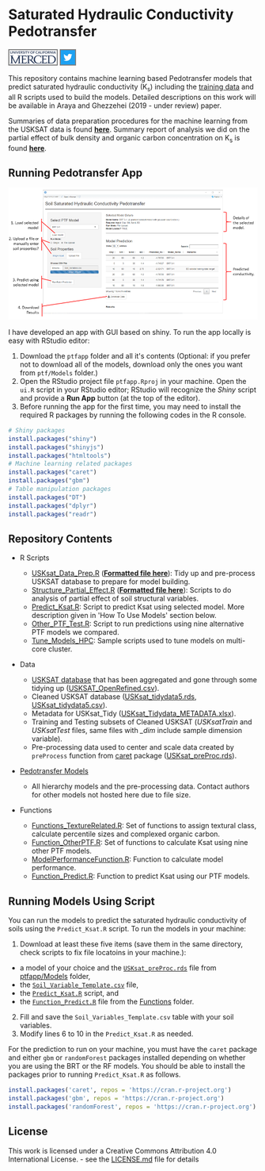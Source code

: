 # Saturated Hydraulic Conductivity Pedotransfer

[![Lab Website](https://github.com/saraya209/soil_ksat/blob/master/imgs/ucmerced_25.png)](http://soilphysics.ucmerced.edu "Soil Physics @ UC Merced")
[![Twitter](https://github.com/saraya209/soil_ksat/blob/master/imgs/Twitter_Social_Icon_Square_Color_33.png)](https://twitter.com/SamuelA209 "@SamuelA209")

This repository contains machine learning based Pedotransfer models that predict saturated hydraulic conductivity (K<sub>s</sub>) including the [training data](./Data/USKSAT_OpenRefined.csv) and all R scripts used to build the models. Detailed descriptions on this work will be available in Araya and Ghezzehei (2019 - under review) paper.

Summaries of data preparation procedures for the machine learning from the USKSAT data is found [**here**](./USKsat_Data_Prep.md). Summary report of analysis we did on the partial effect of bulk density and organic carbon concentration on K<sub>s</sub> is found [**here**](./Structure_Partial_Effect.md).

## Running Pedotransfer App
![](https://github.com/saraya209/soil_ksat/blob/master/imgs/GUI.png)

I have developed an app with GUI based on shiny. To run the app locally is easy with RStudio editor:
1. Download the `ptfapp` folder and all it's contents (Optional: if you prefer not to download all of the models, download only the ones you want from `ptf/Models` folder.)
2. Open the RStudio project file `ptfapp.Rproj` in your machine. Open the `ui.R` script in your RStudio editor; RStudio will recognize the *Shiny* script and provide a **Run App** button (at the top of the editor).
3. Before running the app for the first time, you may need to install the required R packages by running the following codes in the R console.
```r
# Shiny packages
install.packages("shiny")
install.packages("shinyjs")
install.packages("htmltools")
# Machine learning related packages
install.packages("caret")
install.packages("gbm")
# Table manipulation packages
install.packages("DT")
install.packages("dplyr")
install.packages("readr")
```

## Repository Contents
- R Scripts
  - [USKsat_Data_Prep.R](./USKsat_Data_Prep.R) ([**Formatted file here**](./USKsat_Data_Prep.md)): Tidy up and pre-process USKSAT database to prepare for model building.
  - [Structure_Partial_Effect.R](./Structure_Partial_Effect.R) ([**Formatted file here**](./Structure_Partial_Effect.md)): Scripts to do analysis of partial effect of soil structural variables.
  - [Predict_Ksat.R](./Predict_Ksat.R): Script to predict Ksat using selected model. More description given in 'How To Use Models' section below.
  - [Other_PTF_Test.R](./Other_PTF_Test.R): Script to run predictions using  nine alternative PTF models we compared.
  - [Tune_Models_HPC](./Tune_Models_HPC): Sample scripts used to tune models on multi-core cluster.

- Data
  - [USKSAT database](https://www.doi.org/10.2136/sssaj2015.02.0067) that has been aggregated and gone through some tidying up ([USKSAT_OpenRefined.csv](./Data/USKSAT_OpenRefined.csv)).
  - Cleaned USKSAT database ([USKsat_tidydata5.rds](./Data/USKsat_tidydata5.rds), [USKsat_tidydata5.csv](./Data/USKsat_tidydata5.csv)).
  - Metadata for USKsat_Tidy ([USKsat_Tidydata_METADATA.xlsx](./Data/USKsat_Tidydata_METADATA.xlsx)).
  - Training and Testing subsets of Cleaned USKSAT (*USKsatTrain* and *USKsatTest* files, same files with *_dim* include sample dimension variable).
  - Pre-processing data used to center and scale data created by `preProcess` function from [caret](https://cran.r-project.org/web/packages/caret/index.html) package ([USKsat_preProc.rds](./Data/USKsat_preProc.rds)).

- [Pedotransfer Models](./ptfapp/Models)
  - All hierarchy models and the pre-processing data. Contact authors for other models not hosted here due to file size.

- Functions
  - [Functions_TextureRelated.R](./Functions/Functions_TextureRelated.R): Set of functions to assign textural class, calculate percentile sizes and complexed organic carbon.
  - [Function_OtherPTF.R](./Functions/Function_OtherTF.R): Set of functions to calculate Ksat using nine other PTF models.
  - [ModelPerformanceFunction.R](./Functions/ModelPerformanceFunction.R): Function to calculate model performance.
  - [Function_Predict.R](./Functions/Function_Predict.R): Function to predict Ksat using our PTF models.

## Running Models Using Script
You can run the models to predict the saturated hydraulic conductivity  of soils using the `Predict_Ksat.R` script. To run the models in your machine:
1. Download at least these five items (save them in the same directory, check scripts to fix file locatoins in your machine.):
  - a model of your choice and the [`USKsat_preProc.rds`](./Data/USKsat_preProc.rds) file from [ptfapp/Models](./ptfapp/Models) folder,
  - the [`Soil_Variable_Template.csv`](./Soil_Variable_Template.csv) file,
  - the [`Predict_Ksat.R`](./Predict_Ksat.R) script, and
  - the [`Function_Predict.R`](./Functions/Function_Predict.R) file from the [Functions](./Functions) folder.
2. Fill and save the `Soil_Variables_Template.csv` table with your soil variables.
3. Modify lines 6 to 10 in the  `Predict_Ksat.R` as needed.

For the prediction to run on your machine, you must have the `caret` package and either `gbm` or `randomForest` packages installed depending on whether you are using the BRT or the RF models. You should be able to install the packages prior to running `Predict_Ksat.R` as follows.
```r
install.packages('caret', repos = 'https://cran.r-project.org')
install.packages('gbm', repos = 'https://cran.r-project.org')
install.packages('randomForest', repos = 'https://cran.r-project.org')
```

## License
This work is licensed under a Creative Commons Attribution 4.0 International License. - see the [LICENSE.md](LICENSE.md) file for details
